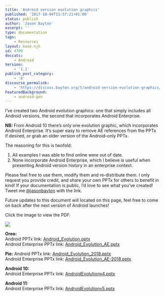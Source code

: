```yaml
---
title: 'Android version evolution graphics'
published: '2017-10-04T11:57:21+01:00'
status: publish
author: 'Jason Bayton'
excerpt: ''
type: documentation
tags: 
    - Resources
layout: base.njk
id: 4709
doccats:
    - Android
Version:
    - '1.1'
publish_post_category:
    - '6'
discourse_permalink:
    - 'https://discuss.bayton.org/t/android-version-evolution-graphics/34'
FeaturedBackground:
    - android-gen
---
```

I’ve created two Android evolution graphics: one that simply includes all Android versions, the second that incorporates Android Enterprise.

<div class="callout callout-info"> 

**NB:** From Android 10 there’s only one evolution graphic, which incorporates Android Enterprise. It’s super easy to remove AE references from the PPTx if desired, or grab an older version of the Android-only PPTx. </div>

The reasoning for this is twofold:

1. All examples I was able to find online were out of date.
2. None incorporate Android Enterprise, which I believe is useful when presenting Android version history in an enterprise context.

Please feel free to use them, modify them and re-distribute them. I only request you provide credit, and share your own PPTx for others to benefit in kind! If your documentation is public, I’d love to see what you’ve created! Tweet me [@jasonbayton](https://twitter.com/jasonbayton) with the link.

Future updates to this document will located on this page, feel free to come on back after the next version of Android launches!

Click the image to view the PDF.

[![](https://r2_worker.bayton.workers.dev/uploads/2020/11/Android-Evolution-v5.jpg)](https://r2_worker.bayton.workers.dev/download/doc/ae-general/AndroidEvolutionv5.pdf)

**Oreo:**  
Android PPTx link: [Android\_Evolution.pptx](https://r2_worker.bayton.workers.dev/download/doc/ae-general/Android_Evolution.pptx)  
Android Enterprise PPTx link: [Android\_Evolution\_AE.pptx](https://r2_worker.bayton.workers.dev/download/doc/ae-general/Android_Evolution_AE.pptx)

**Pie:** Android PPTx link: [Android\_Evolution\_2018.pptx](https://r2_worker.bayton.workers.dev/download/doc/ae-general/Android_Evolution_2018.pptx)  
Android Enterprise PPTx link: [Android\_Evolution\_AE-2018.pptx](https://r2_worker.bayton.workers.dev/download/doc/ae-general/Android_Evolution_AE-2018.pptx)

**Android 10:**   
Android Enterprise PPTx link: [AndroidEvolutionv4.pptx](https://r2_worker.bayton.workers.dev/download/doc/ae-general/AndroidEvolutionv4.pptx)

**Android 11:**   
Android Enterprise PPTx link: [AndroidEvolutionv5.pptx](https://r2_worker.bayton.workers.dev/download/doc/ae-general/AndroidEvolutionv5.pptx)